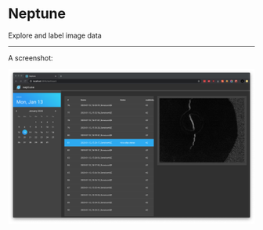# Neptune

Explore and label image data


------

A screenshot: 

![screenshot](neptune_screenshot.png)
